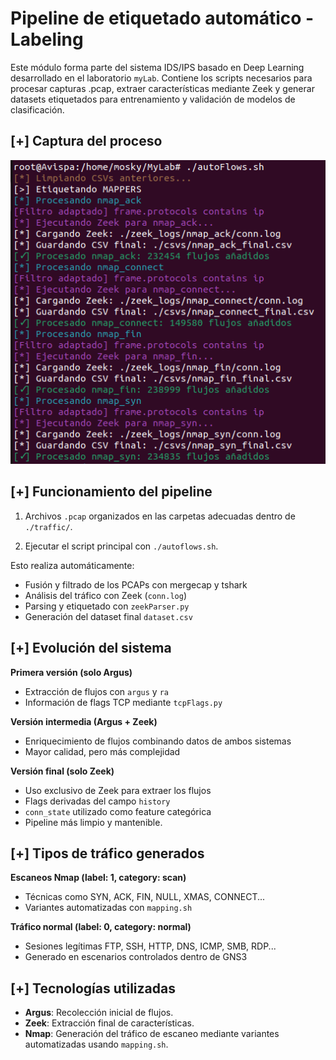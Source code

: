 # Pipeline de etiquetado automático - Labeling

Este módulo forma parte del sistema IDS/IPS basado en Deep Learning desarrollado en el laboratorio `myLab`. Contiene los scripts necesarios para procesar capturas .pcap, extraer características mediante Zeek y generar datasets etiquetados para entrenamiento y validación de modelos de clasificación.

## [+] Captura del proceso

![Proceso de etiquetado con Zeek](./images/autoFlows.PNG)

## [+] Funcionamiento del pipeline

1. Archivos `.pcap` organizados en las carpetas adecuadas dentro de `./traffic/`.

2. Ejecutar el script principal con `./autoflows.sh`.

Esto realiza automáticamente:

- Fusión y filtrado de los PCAPs con mergecap y tshark
- Análisis del tráfico con Zeek (`conn.log`)
- Parsing y etiquetado con `zeekParser.py`
- Generación del dataset final `dataset.csv`

## [+] Evolución del sistema

**Primera versión (solo Argus)**
- Extracción de flujos con `argus` y `ra`
- Información de flags TCP mediante `tcpFlags.py`

**Versión intermedia (Argus + Zeek)**
- Enriquecimiento de flujos combinando datos de ambos sistemas
- Mayor calidad, pero más complejidad

**Versión final (solo Zeek)**
- Uso exclusivo de Zeek para extraer los flujos
- Flags derivadas del campo `history`
- `conn_state` utilizado como feature categórica
- Pipeline más limpio y mantenible.

## [+] Tipos de tráfico generados

**Escaneos Nmap (label: 1, category: scan)**
- Técnicas como SYN, ACK, FIN, NULL, XMAS, CONNECT...
- Variantes automatizadas con `mapping.sh`

**Tráfico normal (label: 0, category: normal)**
- Sesiones legítimas FTP, SSH, HTTP, DNS, ICMP, SMB, RDP...
- Generado en escenarios controlados dentro de GNS3

## [+] Tecnologías utilizadas

- **Argus**: Recolección inicial de flujos.
- **Zeek**: Extracción final de características.
- **Nmap**: Generación del tráfico de escaneo mediante variantes automatizadas usando  `mapping.sh`.
